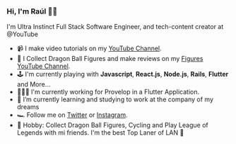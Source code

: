 ### Hi, I'm Raúl 👋🏼

I'm Ultra Instinct Full Stack Software Engineer, and tech-content creator at @YouTube

- 📹  I make video tutorials on my [YouTube Channel](https://www.youtube.com/channel/UC07xim4Gg8kOk3uZwMrGNeQ).
- 🐉  I Collect Dragon Ball Figures and make reviews on my [Figures YouTube Channel](https://www.youtube.com/channel/UCzObQlzmFOSPIsUiiL7-RYg).
- 🕹️  I'm currently playing with **Javascript**, **React.js**, **Node.js**, **Rails**, **Flutter** and More...
- 👨🏻‍💻  I'm currently working for Provelop in a Flutter Application.
- 🌱  I’m currently learning and studying to work at the company of my dreams
- 🏎️  Follow me on [Twitter](https://twitter.com/ZRaulPalacios) or [Instagram](https://www.instagram.com/raul_palacioz).
- 👾  Hobby: Collect Dragon Ball Figures, Cycling and Play League of Legends with mi friends. I'm the best Top Laner of LAN 🤭

